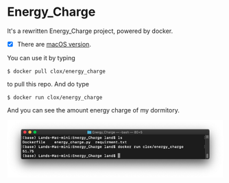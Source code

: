 # Energy_Charge
It's a rewritten Energy_Charge project, powered by docker.

- [x] There are [macOS version](https://github.com/CLOXnu/Energy_Charge_in_MacOS).

You can use it by typing

```shell
$ docker pull clox/energy_charge
```

to pull this repo. And do type

```shell
$ docker run clox/energy_charge
```

And you can see the amount energy charge of my dormitory.

![runtime](runtime.png)
